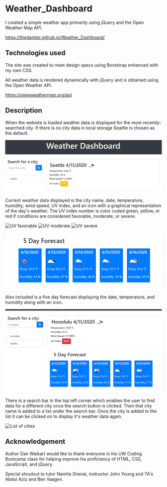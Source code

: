# Weather_Dashboard

I created a simple weather app primarily using jQuery and the Open Weather Map API. 

https://thedanitor.github.io/Weather_Dashboard/

## Technologies used

The site was created to meet design specs using Bootstrap enhanced with my own CSS. 

All weather data is rendered dynamically with jQuery and is obtained using the Open Weather API. 

https://openweathermap.org/api

## Description

When the website is loaded weather data is displayed for the most recently-searched city. If there is no city data in local storage Seattle is chosen as the default. 

![Initial page load](demoImages/initialLoad.png)

Current weather data displayed is the city name, date, temperature, humidity, wind speed, UV index, and an icon with a graphical representation of the day's weather. The UV index number is color coded green, yellow, or red if conditions are considered favorable, moderate, or severe.

![UV favorable](demoImages/UVmild)
![UV moderate](demoImages/UVmed)
![UV severe](demoImages/UVsevere)


![5 day forecast](demoImages/fiveDayForecast.png)

Also included is a five day forecast displaying the date, temperature, and humidity along with an icon.

![Search Bar](demoImages/newSearch.png)

There is a search bar in the top left corner which enables the user to find data for a different city once the search button is clicked. Then that city name is added to a list under the search bar. Once the city is added to the list it can be clicked on to display it's weather data again.

![List of cities](demoImages/ciryList.png)

## Acknowledgement

Author Dan Weikart would like to thank everyone in his UW Coding Bootcamp class for helping improve his proficiency of HTML, CSS, JavaScript, and jQuery.

Special shoutout to tutor Namita Shenai, instructor John Young and TA's Abdul Aziz and Ben Vaagen.

